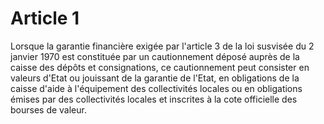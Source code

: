# Article 1

Lorsque la garantie financière exigée par l'article 3 de la loi susvisée du 2 janvier 1970 est constituée par un cautionnement déposé auprès de la caisse des dépôts et consignations, ce cautionnement peut consister en valeurs d'Etat ou jouissant de la garantie de l'Etat, en obligations de la caisse d'aide à l'équipement des collectivités locales ou en obligations émises par des collectivités locales et inscrites à la cote officielle des bourses de valeur.
